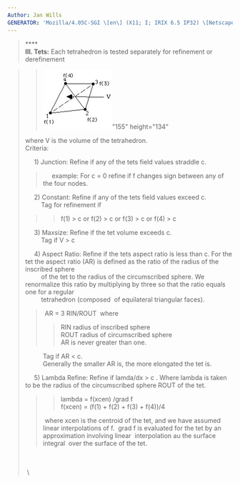 ```yaml
---
Author: Jan Wills
GENERATOR: 'Mozilla/4.05C-SGI \[en\] (X11; I; IRIX 6.5 IP32) \[Netscape\]'
---
```


> ****\
> **III. Tets:** Each tetrahedron is tested separately for refinement or
> derefinement

> > ![](image4.jpg)"155" height="134"
>
> where V is the volume of the tetrahedron.\
> Criteria:
>
>      1) Junction: Refine if any of the tets field values straddle c.
>
> >      example: For c = 0 refine if f changes sign between any of the
> > four nodes.
>
>      2) Constant: Refine if any of the tets field values exceed c.\
>          Tag for refinement if
>
> > > f(1) &gt; c or f(2) &gt; c or f(3) &gt; c or f(4) &gt; c
>
>      3) Maxsize: Refine if the tet volume exceeds c.\
>          Tag if V &gt; c
>
>      4) Aspect Ratio: Refine if the tets aspect ratio is less than c.
> For the tet the aspect ratio (AR) is defined as the ratio of the
> radius of the inscribed sphere\
>          of the tet to the radius of the circumscribed sphere. We
> renormalize this ratio by multiplying by three so that the ratio
> equals one for a regular\
>          tetrahedron (composed  of equilateral triangular faces).
>
> >  AR = 3 RIN/ROUT  where
> >
> > > RIN radius of inscribed sphere\
> > > ROUT radius of circumscribed sphere\
> > > AR is never greater than one.
>
>           Tag if AR &lt; c.\
>           Generally the smaller AR is, the more elongated the tet is.
>
>      5) Lambda Refine: Refine if lamda/dx &gt; c . Where lambda is
> taken to be the radius of the circumscribed sphere ROUT of the tet.
>
> > > lambda = f(xcen) /grad f\
> > > f(xcen) = (f(1) + f(2) + f(3) + f(4))/4
> >
> >  where xcen is the centroid of the tet, and we have assumed linear
> > interpolations of f.  grad f is evaluated for the tet by an
> > approximation involving linear  interpolation au the surface
> > integral  over the surface of the tet.
>
>  \
>  \
>  \
>
